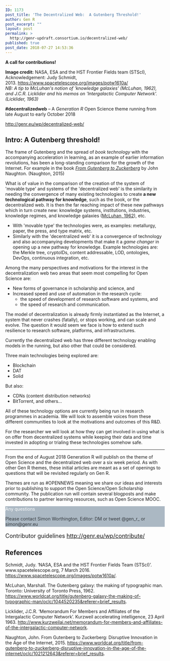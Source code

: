 ```yaml
---
ID: 1173
post_title: 'The Decentralized Web:  A Gutenberg Threshold!'
author: Gen R
post_excerpt: ""
layout: post
permalink: >
  http://genr-updraft.consortium.io/decentralized-web/
published: true
post_date: 2018-07-27 14:53:36
---
```

<!-- wp:cover-image {"url":"http://genr.eu/wp/wp-content/uploads/2018/07/hubble_friday_03112016.jpg","align":"full","id":1224,"dimRatio":0} -->
<div class="wp-block-cover-image alignfull" style="background-image:url(http://genr.eu/wp/wp-content/uploads/2018/07/hubble_friday_03112016.jpg)">
	<p class="wp-block-cover-image-text"><strong>﻿A call for contributions!</strong></p>
</div>
<!-- /wp:cover-image -->

<!-- wp:paragraph {"fontSize":"small"} -->
<p class="is-small-text"><strong>Image credit:</strong> NASA, ESA and the HST Frontier Fields team (STScI), Acknowledgement: Judy Schmidt, 2013. <a href="https://www.spacetelescope.org/images/potw1610a/">https://www.spacetelescope.org/images/potw1610a/</a> <br/><em>NB: A tip to McLuhan's notion of 'knowledge galaxies' (McLuhan, 1962), and J.C.R. Licklider and his memos on 'Intergalactic Computer Network'. (Licklider, 1963)</em></p>
<!-- /wp:paragraph -->

<!-- wp:paragraph -->
<p><strong>#decentralizedweb</strong> – A <em>Generation R</em> Open Science theme running from late August to early October 2018</p>
<!-- /wp:paragraph -->

<!-- wp:paragraph -->
<p><a href="http://genr.eu/wp/decentralized-web/">http://genr.eu/wp/decentralized-web/</a></p>
<!-- /wp:paragraph -->

<!-- wp:heading -->
<h2>Intro: A Gutenberg threshold!</h2>
<!-- /wp:heading -->

<!-- wp:paragraph -->
<p>The frame of Gutenberg and the spread of <em>book technology</em> with the accompanying acceleration in learning, as an example of earlier information revolutions, has been a long-standing comparison for the growth of the Internet. For example in the book <em><a href="https://www.worldcat.org/title/from-gutenberg-to-zuckerberg-disruptive-innovation-in-the-age-of-the-internet/oclc/1021212643&amp;referer=brief_results">From Gutenberg to Zuckerberg</a></em> by John Naughton. (Naughton, 2015)</p>
<!-- /wp:paragraph -->

<!-- wp:paragraph -->
<p>What is of value in the comparison of the creation of the system of 'movable type' and systems of the 'decentralized web' is the similarity in needing the convergence of many existing technologies to create<strong> a new technological pathway for knowledge</strong>, such as the book, or the decentralized web. It is then the far reaching impact of these new pathways which in turn create new: knowledge systems, institutions, industries, knowledge regimes, and knowledge galaxies (<a href="https://www.worldcat.org/title/gutenberg-galaxy-the-making-of-typographic-man/oclc/1044520235&amp;referer=brief_results">McLuhan, 1962</a>), etc.</p>
<!-- /wp:paragraph -->

<!-- wp:list -->
<ul>
	<li>With 'movable type' the technologies were, as examples: metallurgy, paper, the press, and type matrix, etc.</li>
	<li>Similarly with the 'decentralized web' it is a convergence of technology and also accompanying developments that make it a <em>game changer</em> in opening up a new pathway for knowledge. Example technologies are: the Merkle tree, cryptoIDs, content addressable, LOD, ontologies, DevOps, continuous integration, etc.<br/></li>
</ul>
<!-- /wp:list -->

<!-- wp:more -->
<!--more-->
<!-- /wp:more -->

<!-- wp:paragraph -->
<p>Among the many perspectives and motivations for the interest in the decentralization web two areas that seem most compelling for Open Science are:</p>
<!-- /wp:paragraph -->

<!-- wp:list -->
<ul>
	<li>New forms of governance in scholarship and science, and</li>
	<li>Increased speed and use of automation in the research cycle:
		<ul>
			<li>the speed of development of research software and systems, and</li>
			<li>the speed of research and communication.</li>
		</ul>
	</li>
</ul>
<!-- /wp:list -->

<!-- wp:paragraph -->
<p>The model of decentralization is already firmly instantiated as the Internet, a system that never crashes (fatally), or stops working, and can scale and evolve. The question it would seem we face is how to extend such resilience to research software, platforms, and infrastructures.</p>
<!-- /wp:paragraph -->

<!-- wp:paragraph -->
<p>Currently the decentralized web has three different technology enabling models in the running, but also other that could be considered.</p>
<!-- /wp:paragraph -->

<!-- wp:paragraph -->
<p>Three main technologies being explored are:</p>
<!-- /wp:paragraph -->

<!-- wp:list -->
<ul>
	<li>Blockchain</li>
	<li>DAT</li>
	<li>Solid</li>
</ul>
<!-- /wp:list -->

<!-- wp:paragraph -->
<p>But also:</p>
<!-- /wp:paragraph -->

<!-- wp:list -->
<ul>
	<li>CDNs (content distribution networks)</li>
	<li>BitTorrent, and others…</li>
</ul>
<!-- /wp:list -->

<!-- wp:paragraph -->
<p>All of these technology options are currently being run in research programmes in academia. We will look to assemble voices from these different communities to look at the motivations and outcomes of this R&amp;D.</p>
<!-- /wp:paragraph -->

<!-- wp:paragraph -->
<p>For the researcher we will look at how they can get involved in using what is on offer from decentralized systems while keeping their data and time invested in adopting or trialing these technologies somehow safe.</p>
<!-- /wp:paragraph -->

<!-- wp:separator -->
<hr class="wp-block-separator" />
<!-- /wp:separator -->

<!-- wp:paragraph -->
<p>From the end of August 2018 Generation R will publish on the theme of Open Science and the decentralized web over a six week period. As with other Gen R themes, these initial articles are meant as a set of openings to questions that will be revisited regularly on Gen R.</p>
<!-- /wp:paragraph -->

<!-- wp:paragraph -->
<p>Themes are run as #OPENNEWS meaning we share our ideas and interests prior to publishing to support the Open Science/Open Scholarship community. The publication run will contain several blogposts and make contributions to partner learning resources, such as Open Science MOOC.</p>
<!-- /wp:paragraph -->

<!-- wp:atomic-blocks/ab-notice {"noticeTitle":"Any questions","noticeBackgroundColor":"#abb8c3"} -->
<div style="color:#32373c;background-color:#abb8c3" class="wp-block-atomic-blocks-ab-notice ab-font-size-18 ab-block-notice" data-id="61586a">
	<div class="ab-notice-title" style="color:#fff">
		<p>Any questions</p>
	</div>
	<div class="ab-notice-text" style="border-color:#abb8c3">
		<p>Please contact Simon Worthington, Editor: DM or tweet @gen_r_ or simon@genr.eu</p>
	</div>
</div>
<!-- /wp:atomic-blocks/ab-notice -->

<!-- wp:paragraph {"backgroundColor":"very light gray","customFontSize":18} -->
<p style="font-size:18px" class="has-background has-very-light-gray-background-color">Contributor guidelines <a href="http://genr.eu/wp/contribute/ ">http://genr.eu/wp/contribute/</a></p>
<!-- /wp:paragraph -->

<!-- wp:heading -->
<h2>References</h2>
<!-- /wp:heading -->

<!-- wp:paragraph -->
<p>
	Schmidt, Judy. ‘NASA, ESA and the HST Frontier Fields Team (STScI)’. www.spacetelescope.org, 7 March 2016. <a href="https://www.spacetelescope.org/images/potw1610a/">https://www.spacetelescope.org/images/potw1610a/</a>.

</p>
<!-- /wp:paragraph -->

<!-- wp:paragraph -->
<p>McLuhan, Marshall. The Gutenberg galaxy: the making of typographic man. Toronto: University of Toronto Press, 1962. <a href="https://www.worldcat.org/title/gutenberg-galaxy-the-making-of-typographic-man/oclc/1044520235&amp;referer=brief_results">https://www.worldcat.org/title/gutenberg-galaxy-the-making-of-typographic-man/oclc/1044520235&amp;referer=brief_results</a>.</p>
<!-- /wp:paragraph -->

<!-- wp:paragraph -->
<p>
	Licklider, J.C.R. ‘Memorandum For Members and Affiliates of the Intergalactic Computer Network’. Kurzweil accelerating intelligence, 23 April 1963. <a href="http://www.kurzweilai.net/memorandum-for-members-and-affiliates-of-the-intergalactic-computer-network">http://www.kurzweilai.net/memorandum-for-members-and-affiliates-of-the-intergalactic-computer-network</a>.

</p>
<!-- /wp:paragraph -->

<!-- wp:paragraph {"align":"left"} -->
<p style="text-align:left">Naughton, John. From Gutenberg to Zuckerberg: Disruptive Innovation in the Age of the Internet, 2015. <a href="https://www.worldcat.org/title/from-gutenberg-to-zuckerberg-disruptive-innovation-in-the-age-of-the-internet/oclc/1021212643&amp;referer=brief_results">https://www.worldcat.org/title/from-gutenberg-to-zuckerberg-disruptive-innovation-in-the-age-of-the-internet/oclc/1021212643&amp;referer=brief_results</a>.</p>
<!-- /wp:paragraph -->